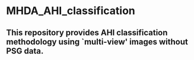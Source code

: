 # MHDA_AHI_classification

## This repository provides AHI classification methodology using `multi-view' images without PSG data.

